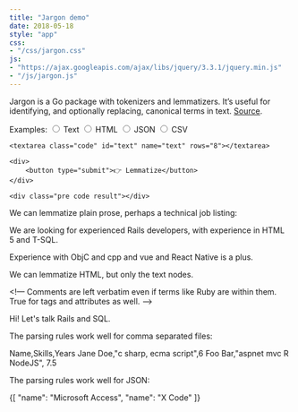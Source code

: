 ```yaml
---
title: "Jargon demo"
date: 2018-05-18
style: "app"
css:
- "/css/jargon.css"
js:
- "https://ajax.googleapis.com/ajax/libs/jquery/3.3.1/jquery.min.js"
- "/js/jargon.js"
---
```


Jargon is a Go package with tokenizers and lemmatizers. It’s useful for identifying, and optionally replacing, canonical terms in text. [Source](https://github.com/clipperhouse/jargon).

<form action="/api/jargon/" method="POST">
    <span class="hint">
        Examples:
    </span>
    <label for="prose">
        <input type="radio" id="prose" name="format" value="text">
        Text
    </label>
    <label for="html">
        <input type="radio" id="html" name="format" value="html">
        HTML
    </label>
    <label for="json">
        <input type="radio" id="json" name="format" value="text">
        JSON
    </label>
    <label for="csv">
        <input type="radio" id="csv" name="format" value="text">
        CSV
    </label>

    <textarea class="code" id="text" name="text" rows="8"></textarea>

    <div>
        <button type="submit">👉 Lemmatize</button>
    </div>

    <div class="pre code result"></div>
</form>

<div id="examples" class="examples">
    <div id="prose">
We can lemmatize plain prose, perhaps a technical job listing:

We are looking for experienced Rails developers, with experience in HTML 5 and T-SQL.

Experience with ObjC and cpp and vue and React  Native is a plus.
    </div>
    <div id="html">
We can lemmatize HTML, but only the text nodes.

<!— Comments are left verbatim even if terms like Ruby are within them. True for tags and attributes as well. -->

<p class="rails">Hi! Let's talk Rails and SQL.</p>
    </div>
    <div id="csv">
The parsing rules work well for comma separated files:

Name,Skills,Years
Jane Doe,"c sharp, ecma script",6
Foo Bar,"aspnet mvc R NodeJS", 7.5
    </div>
    <div id="json">
The parsing rules work well for JSON:

{[
    "name": "Microsoft Access",
    "name": "X Code"
]}
    </div>
</div>
